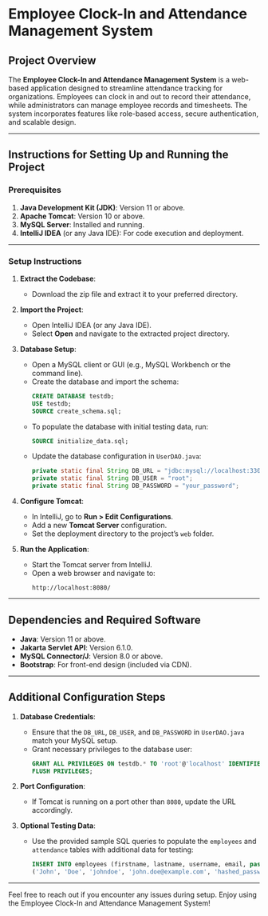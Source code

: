 # Employee Clock-In and Attendance Management System

## Project Overview
The **Employee Clock-In and Attendance Management System** is a web-based application designed to streamline attendance tracking for organizations. Employees can clock in and out to record their attendance, while administrators can manage employee records and timesheets. The system incorporates features like role-based access, secure authentication, and scalable design.

---

## Instructions for Setting Up and Running the Project

### Prerequisites
1. **Java Development Kit (JDK)**: Version 11 or above.
2. **Apache Tomcat**: Version 10 or above.
3. **MySQL Server**: Installed and running.
4. **IntelliJ IDEA** (or any Java IDE): For code execution and deployment.

---

### Setup Instructions
1. **Extract the Codebase**:
   - Download the zip file and extract it to your preferred directory.

2. **Import the Project**:
   - Open IntelliJ IDEA (or any Java IDE).
   - Select **Open** and navigate to the extracted project directory.

3. **Database Setup**:
   - Open a MySQL client or GUI (e.g., MySQL Workbench or the command line).
   - Create the database and import the schema:
     ```sql
     CREATE DATABASE testdb;
     USE testdb;
     SOURCE create_schema.sql;
     ```
   - To populate the database with initial testing data, run:
     ```sql
     SOURCE initialize_data.sql;
     ```
   - Update the database configuration in `UserDAO.java`:
     ```java
     private static final String DB_URL = "jdbc:mysql://localhost:3306/testdb";
     private static final String DB_USER = "root";
     private static final String DB_PASSWORD = "your_password";
     ```

4. **Configure Tomcat**:
   - In IntelliJ, go to **Run > Edit Configurations**.
   - Add a new **Tomcat Server** configuration.
   - Set the deployment directory to the project’s `web` folder.

5. **Run the Application**:
   - Start the Tomcat server from IntelliJ.
   - Open a web browser and navigate to:
     ```
     http://localhost:8080/
     ```

---

## Dependencies and Required Software
- **Java**: Version 11 or above.
- **Jakarta Servlet API**: Version 6.1.0.
- **MySQL Connector/J**: Version 8.0 or above.
- **Bootstrap**: For front-end design (included via CDN).

---

## Additional Configuration Steps
1. **Database Credentials**:
   - Ensure that the `DB_URL`, `DB_USER`, and `DB_PASSWORD` in `UserDAO.java` match your MySQL setup.
   - Grant necessary privileges to the database user:
     ```sql
     GRANT ALL PRIVILEGES ON testdb.* TO 'root'@'localhost' IDENTIFIED BY 'your_password';
     FLUSH PRIVILEGES;
     ```

2. **Port Configuration**:
   - If Tomcat is running on a port other than `8080`, update the URL accordingly.

3. **Optional Testing Data**:
   - Use the provided sample SQL queries to populate the `employees` and `attendance` tables with additional data for testing:
     ```sql
     INSERT INTO employees (firstname, lastname, username, email, password, role) VALUES
     ('John', 'Doe', 'johndoe', 'john.doe@example.com', 'hashed_password', 'employee');
     ```

---

Feel free to reach out if you encounter any issues during setup. Enjoy using the Employee Clock-In and Attendance Management System!
